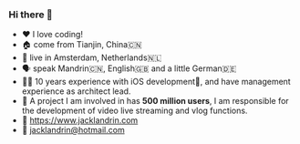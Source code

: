 ### Hi there 👋

* ❤️ I love coding!
* 🏠 come from Tianjin, China🇨🇳
* 📍 live in Amsterdam, Netherlands🇳🇱
* 🗣 speak Mandrin🇨🇳, English🇬🇧 and a little German🇩🇪
* 👨‍💻 10 years experience with iOS development📱, and have management experience as architect lead.
* 👥 A project I am involved in has **500 million users**, I am responsible for the development of video live streaming and vlog functions.
* 📝 https://www.jacklandrin.com
* 📧 jacklandrin@hotmail.com
